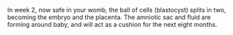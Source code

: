 In week 2, now safe in your womb, the ball of cells (blastocyst) splits in two, becoming the embryo and the placenta. The amniotic sac and fluid are forming around baby, and will act as a cushion for the next eight months.